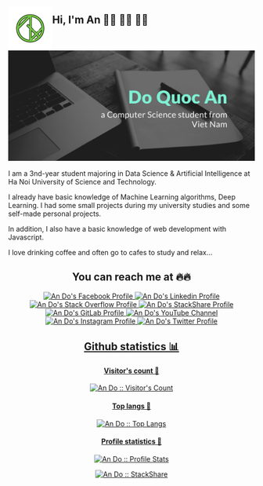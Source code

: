 
<a href="https://github.com/andoDsAI"><img align="left" width="90" height="90" src="logo.png"></a> <h2>Hi, I'm An 👋🏾 👨‍💻 👨‍💻</h2>

<img src="wallpaper.jpg" alt="">

 I am a 3nd-year student majoring in Data Science & Artificial Intelligence at Ha Noi University of Science and Technology.

 I already have basic knowledge of Machine Learning algorithms, Deep Learning. I had some small projects during my university studies and some self-made personal projects.

 In addition, I also have a basic knowledge of web development with Javascript.
 
 I love drinking coffee and often go to cafes to study and relax...

## <h2 align="center">You can reach me at 🔥🔥 </h2>

<p align="center">
  <a href="https://www.facebook.com/andoDsAI">
    <img src="https://www.vectorlogo.zone/logos/facebook/facebook-tile.svg" alt="An Do's Facebook Profile" height="30" width="30">
  </a>

  <a href="https://www.linkedin.com/in/andoDsAI/">
    <img src="https://www.vectorlogo.zone/logos/linkedin/linkedin-icon.svg" alt="An Do's Linkedin Profile" height="30" width="30">
  </a>

  <a href="https://stackoverflow.com/users/16326014/an-do?tab=profile">
    <img src="https://www.vectorlogo.zone/logos/stackoverflow/stackoverflow-icon.svg" alt="An Do's Stack Overflow Profile" height="30" width="30">
  </a>

  <a href="https://stackshare.io/andodsai">
    <img src="https://cdn.worldvectorlogo.com/logos/stackshare.svg" alt="An Do's StackShare Profile" height="30" width="30">
  </a>  

  <a href="https://gitlab.com/andoDsAI">
    <img src="https://www.vectorlogo.zone/logos/gitlab/gitlab-icon.svg" alt="An Do's GitLab Profile" height="30" width="30">
  </a>
  
  
  <a href="https://www.youtube.com/channel/UCDbpayB-EC8_XQ1q5D07C7w">
    <img src="https://www.vectorlogo.zone/logos/youtube/youtube-icon.svg" alt="An Do's YouTube Channel" height="30" width="30">
  </a>
  
  <a href="https://www.instagram.com/_sweettt._/">
    <img src="https://www.vectorlogo.zone/logos/instagram/instagram-icon.svg" alt="An Do's Instagram Profile" height="30" width="30">
  </a>

  <a href="https://twitter.com/_sweetttt_">
  <img src="https://www.vectorlogo.zone/logos/twitter/twitter-icon.svg" alt="An Do's Twitter Profile" height="30" width="30">
</p>

<h2 align="center">Github statistics 📊 </h2>

<h4 align="center">Visitor's count 👀</h4>

<p align="center"><img src="https://profile-counter.glitch.me/{andoDsAI}/count.svg" alt="An Do :: Visitor's Count" /></p>

<h4 align="center">Top langs 👅</h4>

<p align="center"><img src="https://github-readme-stats.vercel.app/api/top-langs/?username=andoDsAI&langs_count=10&theme=tokyonight&layout=compact" alt="An Do :: Top Langs" /></p>

<h4 align="center">Profile statistics 🎹</h4>

<p align="center"><img src="https://github-readme-stats.vercel.app/api?username=andoDsAI&show_icons=true&theme=tokyonight" alt="An Do :: Profile Stats" /></p>

<p align="center">
  <a href="https://stackshare.io/andodsai/my-personal-stack">
    <img src="http://img.shields.io/badge/tech-stack-0690fa.svg?style=flat" alt="An Do :: StackShare" />
  </a>
</p>